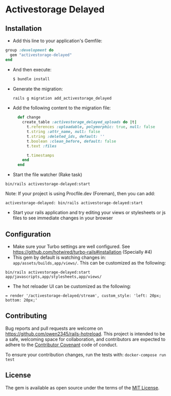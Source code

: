 # Activestorage Delayed



## Installation
- Add this line to your application's Gemfile:
```ruby
group :development do
  gem "activestorage-delayed"
end
```
- And then execute:
    ```bash
    $ bundle install
    ```
- Generate the migration:
    ```bash
    rails g migration add_activestorage_delayed
    ```
- Add the following content to the migration file:
    ```ruby
      def change
        create_table :activestorage_delayed_uploads do |t|
          t.references :uploadable, polymorphic: true, null: false
          t.string :attr_name, null: false
          t.string :deleted_ids, default: ''
          t.boolean :clean_before, default: false
          t.text :files
    
          t.timestamps
        end
      end
    ```

- Start the file watcher (Rake task)
```
bin/rails activestorage-delayed:start
```
Note: If your project is using Procfile.dev (Foreman), then you can add:
```
activestorage-delayed: bin/rails activestorage-delayed:start
```
- Start your rails application and try editing your views or stylesheets or js files to see immediate changes in your browser

## Configuration
- Make sure your Turbo settings are well configured. See https://github.com/hotwired/turbo-rails#installation (Specially #4)
- This gem by default is watching changes in: `app/assets/builds,app/views/`. This can be customized as the following: 
```
bin/rails activestorage-delayed:start app/javascripts,app/stylesheets,app/views/
```
- The hot reloader UI can be customized as the following:
```
= render '/activestorage-delayed/stream', custom_style: 'left: 20px; bottom: 20px;'
```

## Contributing
Bug reports and pull requests are welcome on https://github.com/owen2345/rails-hotreload. This project is intended to be a safe, welcoming space for collaboration, and contributors are expected to adhere to the [Contributor Covenant](http://contributor-covenant.org) code of conduct.    

To ensure your contribution changes, run the tests with: `docker-compose run test`

## License
The gem is available as open source under the terms of the [MIT License](https://opensource.org/licenses/MIT).
